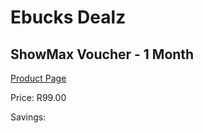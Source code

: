 
# Ebucks Dealz
## ShowMax Voucher - 1 Month
[Product Page](https://www.ebucks.com/web/shop/productSelected.do?prodId=259206911&catId=227677169)

Price: R99.00

Savings: 


	